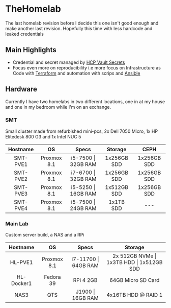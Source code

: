 # TheHomelab

The last homelab revision before I decide this one isn't good enough and make another last revision.
Hopefully this time with less hardcode and leaked credentials

## Main Highlights
- Credential and secret managed by [HCP Vault Secrets](https://developer.hashicorp.com/hcp/docs/vault-secrets)
- Focus even more on reproducibility i.e more focus on Infrastructure as Code with [Terraform](https://www.terraform.io/) and automation with scrips and [Ansible](https://www.ansible.com/)



## Hardware
Currently I have two homelabs in two different locations, one in at my house and one in my bedroom while I'm on an exchange.

### SMT

Small cluster made from refurbished mini-pcs, 2x Dell 7050 Micro, 1x HP Elitedesk 800 G3 and 1x Intel NUC 5

| Hostname |      OS     |        Specs        |   Storage   |     CEPH    |
|:--------:|:-----------:|:-------------------:|:-----------:|:-----------:|
| SMT-PVE1 | Proxmox 8.1 | i5-7500 \| 32GB RAM | 1x256GB SDD | 1x256GB SDD |
| SMT-PVE2 | Proxmox 8.1 | i7-6700 \| 32GB RAM | 1x256GB SDD | 1x256GB SDD |
| SMT-PVE3 | Proxmox 8.1 | i5-5250 \| 16GB RAM | 1x512GB SDD | 1x256GB SDD |
| SMT-PVE4 | Proxmox 8.1 | i5-7500 \| 24GB RAM |  1x1TB SDD  |     ---     |



### Main Lab

Custom server build, a NAS and a RPi

|  Hostname  |      OS     |         Specs        |                  Storage                  |
|:----------:|:-----------:|:--------------------:|:-----------------------------------------:|
|   HL-PVE1  | Proxmox 8.1 | i7-11700 \| 64GB RAM | 2x 512GB NVMe \| 1x3TB HDD \| 1x512GB SDD |
| HL-Docker1 |  Fedora 39  |       RPi 4 2GB      |             64GB Micro SD Card            |
|    NAS3    |     QTS     |   J1900 \| 16GB RAM  |            4x16TB HDD @ RAID 1            |